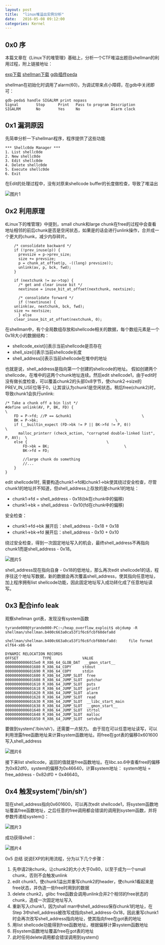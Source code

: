 ```yaml
---
layout: post
title:  "linux堆溢出实例分析"
date:   2016-05-08 09:12:00
categories: Kernel
---
```


## 0x0 序
本篇文章在《Linux下的堆管理》基础上，分析一个CTF堆溢出题目shellman的利用过程，附上链接地址：

[exp下载](turingsec.github.io/knowledge/posts/glibc_heap_overflow/exp.py)
[shellman下载](turingsec.github.io/knowledge/posts/glibc_heap_overflow/shellman.zip)
[gdb插件peda](https://github.com/longld/peda)

shellman在初始化时调用了alarm(60)，为调试带来点小障碍，在gdb中关闭即可：

```
gdb-peda$ handle SIGALRM print nopass
Signal        Stop      Print   Pass to program Description
SIGALRM       No        Yes     No              Alarm clock
```

## 0x1 漏洞原因
先简单分析一下shellman程序，程序提供了这些功能

```
*** Shellc0de Manager ***
1. List shellc0de
2. New shellc0de
3. Edit shellc0de
4. Delete shellc0de
5. Execute shellc0de
6. Exit
```

在Edit的处理过程中，没有对原来shellcode buffer的长度做检查，导致了堆溢出

![图片1](turingsec.github.io/knowledge/posts/glibc_heap_overflow/图片1.png)
        
## 0x2 利用原理
《Linux下的堆管理》中提到，small chunk和large chunk在free的过程中会查看地址相邻的前后chunk是否是空闲状态，如果是的话会进行unlink操作，合并成一个更大的chunk，减少内存碎片。

```
    /* consolidate backward */
    if (!prev_inuse(p)) {
      prevsize = p->prev_size;
      size += prevsize;
      p = chunk_at_offset(p, -((long) prevsize));
      unlink(av, p, bck, fwd);
    }

    if (nextchunk != av->top) {
      /* get and clear inuse bit */
      nextinuse = inuse_bit_at_offset(nextchunk, nextsize);

      /* consolidate forward */
      if (!nextinuse) {
	unlink(av, nextchunk, bck, fwd);
	size += nextsize;
      } else
	clear_inuse_bit_at_offset(nextchunk, 0);
```

在shellman中，有个全局数组存放和shellcode相关的数据，每个数组元素是一个0x18大小的数据结构：

- shellcode_exist[i]表示当前shellcode是否存在
- shell_size[i]表示当前shellcode长度
- shell_address[i]表示当前shellcode在堆中的地址

也就是说，shell_address是指向第一个创建的shellcode的地址。
假如创建两个shellcode，在堆中的这两个chunk地址连续。然后edit shellcode1，由于edit时没有做长度检查，可以覆盖chunk2的头部0x8字节，使chunk2->size的PREV_IN_USE位等于0，让其误认为chunk1是空闲状态。稍后free(chunk2)时，导致chunk1会执行unlink:

```
/* Take a chunk off a bin list */
#define unlink(AV, P, BK, FD) {                                               \
    FD = P->fd;	//P == &chunk1					              \
    BK = P->bk;								      \
    if (__builtin_expect (FD->bk != P || BK->fd != P, 0))		      \
      malloc_printerr (check_action, "corrupted double-linked list", P, AV);  \
    else {								      \
        FD->bk = BK;							      \
        BK->fd = FD;
      
        //large chunk do something
        //...
    }
}
```

edit shellcode1时, 需要构造chunk1->fd和chunk1->bk使其绕过安全检查，尽管chunk1的地址并不知道，但shell_address上存放的是chunk1的地址：

- chunk1->fd = shell_address - 0x18(bk在chunk中的偏移)
- chunk1->bk = shell_address - 0x10(fd在chunk中的偏移)

安全检查：

- chunk1->fd->bk 展开后：shell_address - 0x18 + 0x18
- chunk1->bk->fd 展开后：shell_address - 0x10 + 0x10

绕过安全检查，得到一次固定地址写入的机会，最终shell_address不再指向chunk1而是shell_address - 0x18。

![图片5](turingsec.github.io/knowledge/posts/glibc_heap_overflow/图片5.png)

shell_address现在指向自身 - 0x18的低地址，那么再次edit shellcode1的话，程序往这个地址写数据，新的数据会再次覆盖shell_address，使其指向任意地址，加上程序拥有list shellcode功能，因此固定地址写入成功转化成了任意地址读写。

## 0x3 配合info leak
观察shellman got表，发现没有system函数

```
tyrande000@tyrande000-PC:~/heap_overflow_exploit$ objdump -R shellman/shellman.b400c663a0ca53f1f6c6fcbf60defa8d 

shellman/shellman.b400c663a0ca53f1f6c6fcbf60defa8d:     file format elf64-x86-64

DYNAMIC RELOCATION RECORDS
OFFSET           TYPE              VALUE 
00000000006015e0 R_X86_64_GLOB_DAT  __gmon_start__
0000000000601680 R_X86_64_COPY     stdout
0000000000601690 R_X86_64_COPY     stdin
0000000000601600 R_X86_64_JUMP_SLOT  free
0000000000601608 R_X86_64_JUMP_SLOT  putchar
0000000000601610 R_X86_64_JUMP_SLOT  puts
0000000000601618 R_X86_64_JUMP_SLOT  printf
0000000000601620 R_X86_64_JUMP_SLOT  alarm
0000000000601628 R_X86_64_JUMP_SLOT  read
0000000000601630 R_X86_64_JUMP_SLOT  __libc_start_main
0000000000601638 R_X86_64_JUMP_SLOT  __gmon_start__
0000000000601640 R_X86_64_JUMP_SLOT  strtol
0000000000601648 R_X86_64_JUMP_SLOT  malloc
0000000000601650 R_X86_64_JUMP_SLOT  setvbuf
```

要做到system('/bin/sh')，还需要一点努力。
由于现在可以任意地址读写，可以利用泄露free函数地址来计算system函数地址。将free在got表的偏移0x601600写入shell_address

![图片6](turingsec.github.io/knowledge/posts/glibc_heap_overflow/图片6.png)

接下来list shellcode，返回的值就是free函数地址。在libc.so.6中查看free的偏移为0x82df0，system的偏移为0x46640，计算system地址：
system地址 = free_address - 0x82df0 + 0x46640。

## 0x4 触发system('/bin/sh')
现在shell_address指向0x601600，可以再次edit shellcode1，将system函数地址覆盖free函数地址，之后任意的free调用都会错误的调用到system函数，并将参数传递给system()：

![图片3](turingsec.github.io/knowledge/posts/glibc_heap_overflow/图片3.png)

成功获得shell：

![图片4](turingsec.github.io/knowledge/posts/glibc_heap_overflow/图片4.png)

0x5 总结
说说EXP的利用流程，分为以下几个步骤：

1. 先申请2块chunk，让chunk2的大小大于0x80，以至于成为一个small chunk，否则不会触发unlink
2. edit chunk1，使chunk1溢出并重写chunk2的header，使chunk1看起来是free状态，并伪造一些free时用到的数据
3. delete chunk2，glibc free函数会调用unlink合并2个相邻的free状态的chunk，造成一次固定地址写入
4. 重新写入chunk1，因为shall man中shell_address保存chunk1的地址，在Step 3中shell_address被改写成指向shell_address-0x18，因此重写chunk1时会再次改写shell_address指向地址，使其指向free在got表的地址
5. 用list shellcode功能得到free函数地址，根据偏移计算system函数地址
6. 将system函数地址覆盖free在got表的地址
7. 此时任何delete调用都会错误调用到system()